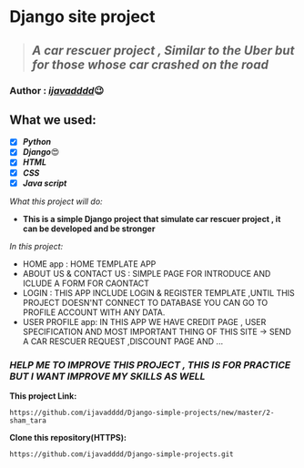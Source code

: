 # Django site project
>  ## ***A car rescuer project , Similar to the Uber but for those whose car crashed on the road***
### Author : *[ijavadddd](https://www.github.com/ijavadddd)*:wink:


## __What we used:__
  - [x] ___Python___ 
  - [x] ___Django___:heart_eyes:
  - [x] ___HTML___
  - [x] ___CSS___
  - [x] ___Java script___

_What this project will do:_
- __This is a simple Django project that simulate car rescuer project , it can be developed and be stronger__

_In this project:_
- HOME app : HOME TEMPLATE APP
- ABOUT US & CONTACT US : SIMPLE PAGE FOR INTRODUCE AND ICLUDE A FORM FOR CAONTACT
- LOGIN : THIS APP INCLUDE LOGIN & REGISTER TEMPLATE ,UNTIL THIS PROJECT DOESN'NT CONNECT TO DATABASE YOU CAN GO TO PROFILE ACCOUNT WITH ANY DATA.
- USER PROFILE app: IN THIS APP WE HAVE CREDIT PAGE , USER SPECIFICATION AND MOST IMPORTANT THING OF THIS SITE → SEND A CAR RESCUER REQUEST ,DISCOUNT PAGE AND ...

### _HELP ME TO IMPROVE THIS PROJECT , THIS IS FOR PRACTICE BUT I WANT IMPROVE MY SKILLS AS WELL_

__This project Link:__
```
https://github.com/ijavadddd/Django-simple-projects/new/master/2-sham_tara
```

__Clone this repository(HTTPS):__
```
https://github.com/ijavadddd/Django-simple-projects.git
```

